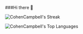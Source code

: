 ###Hi there 👋
  
![CohenCampbell's Streak](https://github-readme-streak-stats.herokuapp.com/?user=CohenCampbell&theme=vue-dark&hide_border=false&hide_current_streak=true&hide_longest_streak=true&card_width=350)

![CohenCampbell's Top Languages](https://github-readme-stats.vercel.app/api/top-langs/?username=CohenCampbell&theme=vue-dark&show_icons=true&border=true&layout=donut&hide=DIGITAL%20Command%20Language)
